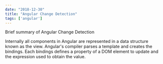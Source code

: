 ```yaml
---
date: "2018-12-30"
title: "Angular Change Detection"
tags: ['angular']
---
```

Brief summary of Angular Change Detection

Internally all components in Angular are represented in a data structure known as the view. Angular's compiler parses a template and creates the bindings. Each bindings defines a property of a DOM element to update and the expression used to obtain the value.

